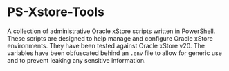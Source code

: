 # PS-Xstore-Tools

A collection of administrative Oracle xStore scripts written in PowerShell. These scripts are designed to help manage and configure Oracle xStore environments. They have been tested against Oracle xStore v20. The variables have been obfuscated behind an `.env` file to allow for generic use and to prevent leaking any sensitive information.

